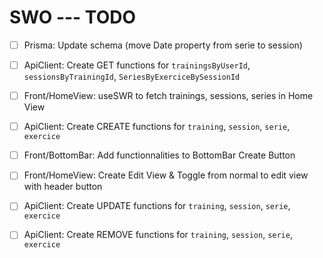 # SWO --- TODO

- [ ] Prisma: Update schema (move Date property from serie to session)

- [ ] ApiClient: Create GET functions for `trainingsByUserId`, `sessionsByTrainingId`, `SeriesByExerciceBySessionId`
- [ ] Front/HomeView: useSWR to fetch trainings, sessions, series in Home View

- [ ] ApiClient: Create CREATE functions for `training`, `session`, `serie`, `exercice`
- [ ] Front/BottomBar: Add functionnalities to BottomBar Create Button

- [ ] Front/HomeView: Create Edit View & Toggle from normal to edit view with header button
- [ ] ApiClient: Create UPDATE functions for `training`, `session`, `serie`, `exercice`
- [ ] ApiClient: Create REMOVE functions for `training`, `session`, `serie`, `exercice`
